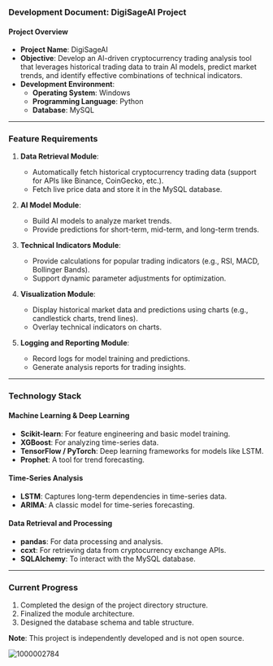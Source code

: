 ### Development Document: DigiSageAI Project

#### **Project Overview**
- **Project Name**: DigiSageAI  
- **Objective**: Develop an AI-driven cryptocurrency trading analysis tool that leverages historical trading data to train AI models, predict market trends, and identify effective combinations of technical indicators.  
- **Development Environment**:
  - **Operating System**: Windows
  - **Programming Language**: Python  
  - **Database**: MySQL  

---

### **Feature Requirements**
1. **Data Retrieval Module**:
   - Automatically fetch historical cryptocurrency trading data (support for APIs like Binance, CoinGecko, etc.).
   - Fetch live price data and store it in the MySQL database.

2. **AI Model Module**:
   - Build AI models to analyze market trends.
   - Provide predictions for short-term, mid-term, and long-term trends.

3. **Technical Indicators Module**:
   - Provide calculations for popular trading indicators (e.g., RSI, MACD, Bollinger Bands).
   - Support dynamic parameter adjustments for optimization.

4. **Visualization Module**:
   - Display historical market data and predictions using charts (e.g., candlestick charts, trend lines).
   - Overlay technical indicators on charts.

5. **Logging and Reporting Module**:
   - Record logs for model training and predictions.
   - Generate analysis reports for trading insights.

---

### **Technology Stack**

#### **Machine Learning & Deep Learning**
- **Scikit-learn**: For feature engineering and basic model training.  
- **XGBoost**: For analyzing time-series data.  
- **TensorFlow / PyTorch**: Deep learning frameworks for models like LSTM.  
- **Prophet**: A tool for trend forecasting.  

#### **Time-Series Analysis**
- **LSTM**: Captures long-term dependencies in time-series data.  
- **ARIMA**: A classic model for time-series forecasting.  

#### **Data Retrieval and Processing**
- **pandas**: For data processing and analysis.  
- **ccxt**: For retrieving data from cryptocurrency exchange APIs.  
- **SQLAlchemy**: To interact with the MySQL database.  

---

### **Current Progress**
1. Completed the design of the project directory structure.  
2. Finalized the module architecture.  
3. Designed the database schema and table structure.  

**Note**: This project is independently developed and is not open source.

![1000002784](https://github.com/user-attachments/assets/cc8d6bd5-3cd5-45e7-a5ee-c7d9ae7b0ca7)
